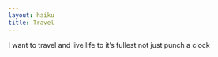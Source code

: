 ```yaml
---
layout: haiku
title: Travel
---
```


I want to travel
and live life to it’s fullest
not just punch a clock
